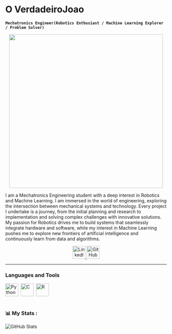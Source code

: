# O VerdadeiroJoao

**`Mechatronics Engineer(Robotics Enthusiast / Machine Learning Explorer / Problem Solver)`**


<p align="center">
  <img src="https://i.giphy.com/media/v1.Y2lkPTc5MGI3NjExem9uZnJueDR5eTl5bWF2Ymh0dmtlNTl3OHYyNXYxMm9tMmhlb245aSZlcD12MV9pbnRlcm5hbF9naWZfYnlfaWQmY3Q9Zw/12mRllHWXpt4M8/giphy.gif" width="480" height="auto"/>
</p>

I am a Mechatronics Engineering student with a deep interest in Robotics and Machine Learning. I am immersed in the world of engineering, exploring the intersection between mechanical systems and technology. Every project I undertake is a journey, from the initial planning and research to implementation and solving complex challenges with innovative solutions. My passion for Robotics drives me to build systems that seamlessly integrate hardware and software, while my interest in Machine Learning pushes me to explore new frontiers of artificial intelligence and continuously learn from data and algorithms.

<div id="badges" align="center">
  <a href="sua-url-linkedin">
    <img src="https://cdn.jsdelivr.net/gh/devicons/devicon@latest/icons/linkedin/linkedin-original.svg" alt="LinkedIn Badge" width="40" height="40"/>
  </a>
  <a href="sua-url-git-hub">
    <img src="https://cdn.jsdelivr.net/gh/devicons/devicon@latest/icons/github/github-original.svg" alt="GitHub Badge" width="40" height="40"/>
  </a>
</div>

---

### Languages and Tools
<div>
  <img src="https://cdn.jsdelivr.net/gh/devicons/devicon@latest/icons/python/python-original.svg" title="Python" alt="Python" width="40" height="40"/>&nbsp;
  <img src="https://cdn.jsdelivr.net/gh/devicons/devicon@latest/icons/c/c-original.svg" title="C" alt="C" width="40" height="40"/>&nbsp;
  <img src="https://cdn.jsdelivr.net/gh/devicons/devicon@latest/icons/r/r-original.svg" title="R" alt="R" width="40" height="40"/>&nbsp;
</div>

#

### 📊 My Stats :

![GitHub Stats](http://github-readme-stats.vercel.app/api?username=OVerdadeiroJoao&show_icons=true&theme=gruvbox)

#
